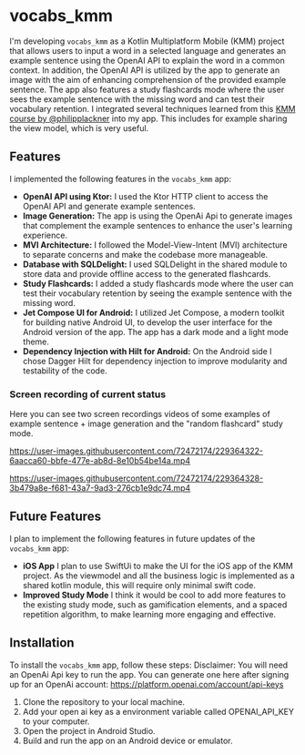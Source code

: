 # vocabs_kmm

I'm developing `vocabs_kmm` as a Kotlin Multiplatform Mobile (KMM) project that allows users to input a word in a selected language and generates an example sentence using the OpenAI API to explain the word in a common context. In addition, the OpenAI API is utilized by the app to generate an image with the aim of enhancing comprehension of the provided example sentence. The app also features a study flashcards mode where the user sees the example sentence with the missing word and can test their vocabulary retention.
I integrated several techniques learned from this [KMM course by @philipplackner](https://pl-coding.com/building-industry-level-multiplatform-apps-with-kmm/) into my app. This includes for example sharing the view model, which is very useful.


## Features

I implemented the following features in the `vocabs_kmm` app:

- **OpenAI API using Ktor:** I used the Ktor HTTP client to access the OpenAI API and generate example sentences.
- **Image Generation:** The app is using the OpenAi Api to generate images that complement the example sentences to enhance the user's learning experience.
- **MVI Architecture:** I followed the Model-View-Intent (MVI) architecture to separate concerns and make the codebase more manageable.
- **Database with SQLDelight:** I used SQLDelight in the shared module to store data and provide offline access to the generated flashcards.
- **Study Flashcards:** I added a study flashcards mode where the user can test their vocabulary retention by seeing the example sentence with the missing word.
- **Jet Compose UI for Android:** I utilized Jet Compose, a modern toolkit for building native Android UI, to develop the user interface for the Android version of the app. The app has a dark mode and a light mode theme.
- **Dependency Injection with Hilt for Android:** On the Android side I chose Dagger Hilt for dependency injection to improve modularity and testability of the code. 

### Screen recording of current status
Here you can see two screen recordings videos of some examples of example sentence + image generation and the "random flashcard" study mode.



https://user-images.githubusercontent.com/72472174/229364322-6aacca60-bbfe-477e-ab8d-8e10b54be14a.mp4



https://user-images.githubusercontent.com/72472174/229364328-3b479a8e-f681-43a7-9ad3-276cb1e9dc74.mp4




## Future Features

I plan to implement the following features in future updates of the `vocabs_kmm` app:


- **iOS App** I plan to use SwiftUi to make the UI for the iOS app of the KMM project. As the viewmodel and all the business logic is implemented as a shared kotlin module, this will require only minimal swift code.
- **Improved Study Mode** I think it would be cool to add more features to the existing study mode, such as gamification elements, and a spaced repetition algorithm, to make learning more engaging and effective.



## Installation

To install the `vocabs_kmm` app, follow these steps:
Disclaimer: You will need an OpenAi Api key to run the app. You can generate one here after signing up for an OpenAi account: https://platform.openai.com/account/api-keys 

1. Clone the repository to your local machine.
2. Add your open ai key as a environment variable called OPENAI_API_KEY to your computer.
3. Open the project in Android Studio.
4. Build and run the app on an Android device or emulator.

